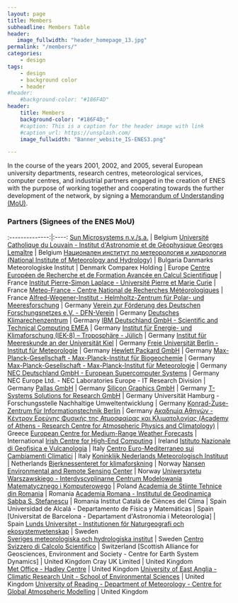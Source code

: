 ```yaml
---
layout: page
title: Members
subheadline: Members Table
header:
   image_fullwidth: "header_homepage_13.jpg"
permalink: "/members/"
categories:
    - design
tags:
    - design
    - background color
    - header
#header:
    #background-color: "#186F4D"
header:
    title: Members
    background-color: "#186F4D;"
    #caption: This is a caption for the header image with link
    #caption_url: https://unsplash.com/
    image_fullwidth: "Banner_website_IS-ENES3.png"

---
```


In the course of the years 2001, 2002, and 2005, several European university departments, research centres, meteorological services, computer centres, and industrial partners engaged in the creation of ENES with the purpose of working together and cooperating towards the further development of the network, by signing a [Memorandum of Understanding (MoU)](https://raw.githubusercontent.com/IS-ENES3/IS-ENES-Portal-Website/master/pdf_documents/ENESMoU.pdf).

### Partners (Signees of the ENES MoU)

:--------------:|:----:
[Sun Microsystems n.v./s.a.](https://www.oracle.com/) | Belgium
[Université Catholique du Louvain - Institut d'Astronomie et de Géophysique Georges Lemaître](https://uclouvain.be/astr) | Belgium
[Национален институт по метеорология и хидрология (National Institute of Meteorology and Hydrology)](http://www.meteo.bg/en) | Bulgaria
Danmarks Meteorologiske Institut | Denmark
Comparex Holding | Europe
[Centre Européen de Recherche et de Formation Avancée en Calcul Scientifique](https://cerfacs.fr/en/) | France
[Institut Pierre-Simon Laplace - Université Pierre et Marie Curie](https://www.ipsl.fr/) | France
[Meteo-France - Centre National de Recherches Météorologiques](http://www.umr-cnrm.fr/) | France
[Alfred-Wegener-Institut - Helmholtz-Zentrum für Polar- und Meeresforschung](https://www.awi.de/en.html) | Germany
[Verein zur Förderung des Deutschen Forschungsnetzes e.V. - DFN-Verein](https://dfn.de/en/) | Germany
[Deutsches Klimarechenzentrum](https://www.dkrz.de/dkrz-en?set_language=en) | Germany
[IBM Deutschland GmbH - Scientific and Technical Computing EMEA](https://www.ibm.com/de-de) | Germany
[Institut für Energie- und Klimaforschung (IEK-8) – Troposphäre - Jülich](https://www.fz-juelich.de/de/iek/iek-8) | Germany
[Institut für Meereskunde an der Universität Kiel](https://www.geomar.de/en) | Germany
[Freie Universität Berlin - Institut für Meteorologie](https://www.geo.fu-berlin.de/met/) | Germany
[Hewlett Packard GmbH](https://www.hp.com/de-de/home.html) | Germany
[Max-Planck-Gesellschaft - Max-Planck-Institut für Biogeochemie](https://www.bgc-jena.mpg.de/index.php/Main/HomePage) | Germany
[Max-Planck-Gesellschaft - Max-Planck-Institut für Meteorologie](https://mpimet.mpg.de/en/home.html) | Germany
[NEC Deutschland GmbH - European Supercomputer Systems](https://de.nec.com/index.html) | Germany
NEC Europe Ltd. - NEC Laboratories Europe - IT Research Division | Germany
[Pallas GmbH](https://www.sits-d.de/) | Germany
[Silicon Graphics GmbH](https://www.hpe.com/us/en/contact-hpe.html) | Germany
[T-Systems Solutions for Research GmbH](https://www.t-systems.com/de/de) | Germany
Universität Hamburg - Forschungsstelle Nachhaltige Umweltentwicklung | Germany
[Konrad-Zuse-Zentrum für Informationstechnik Berlin](https://www.zib.de/) | Germany
[Aκαδημία Aθηνών - Κέντρον Ερεύνης Φυσικής της Ατμοσφαίρας και Κλιματολογίας (Academy of Athens - Research Centre for Atmospheric Physics and Climatology)](http://www.academyofathens.gr/en) | Greece
[European Centre for Medium-Range Weather Forecasts](https://www.ecmwf.int/) | International
[Irish Centre for High-End Computing](https://www.ichec.ie/) | Ireland
[Istituto Nazionale di Geofisica e Vulcanologia](https://www.ingv.it/) | Italy
[Centro Euro-Mediterraneo sui Cambiamenti Climatici](https://www.cmcc.it/) | Italy
[Koninklijk Nederlands Meteorologisch Instituut](https://www.knmi.nl/over-het-knmi/about) | Netherlands
[Bjerknessenteret for klimaforskning](https://bjerknes.uib.no/en/) | Norway
[Nansen Environmental and Remote Sensing Center](https://www.nersc.no/) | Norway
[Uniwersytetu Warszawskiego - Interdyscyplinarne Centrum Modelowania Matematycznego i Komputerowego](https://icm.edu.pl/home) | Poland
[Academia de Stiinte Tehnice din Romania](http://www.geodin.ro/) | Romania
[Academia Romana - Institutul de Geodinamica Sabba S. Stefanescu](http://www.geodin.ro/) | Romania
Institut Català de Ciènces del Clima | Spain
Universidad de Alcalá - Departamento de Física y Matemáticas | Spain
[Universitat de Barcelona - Departament d'Astronomia i Meteorologia] | Spain
[Lunds Universitet - Institutionen för Naturgeografi och ekosystemvetenskap](https://www.nateko.lu.se/) | Sweden	
[Sveriges meteorologiska och hydrologiska institut](https://www.smhi.se/en/q/Stockholm/2673730) | Sweden
[Centro Svizzero di Calcolo Scientifico](https://www.cscs.ch/) | Switzerland
[Scottish Alliance for Geosciences, Environment and Society - Centre for Earth System Dynamics] | United Kingdom
Cray UK Limited | United Kingdom	
[Met Office - Hadley Centre](https://www.metoffice.gov.uk/weather/climate-change/what-is-climate-change) | United Kingdom
[University of East Anglia - Climatic Research Unit - School of Environmental Sciences](https://www.uea.ac.uk/groups-and-centres/climatic-research-unit) | United Kingdom
[University of Reading - Department of Meteorology - Centre for Global Atmospheric Modelling](https://ncas.ac.uk/environmental-roadmap-to-sustainable-atmospheric-research/) | United Kingdom
